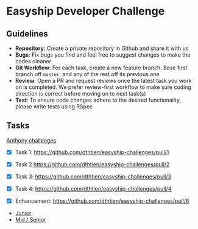 # Easyship Developer Challenge
## Guidelines

- **Repository**: Create a private repository in Github and share it with us
- **Bugs**: Fix bugs you find and feel free to suggest changes to make the codes cleaner
- **Git Workflow**: For each task, create a new feature branch. Base first branch off `master`, and any of the rest off its previous one
- **Review**: Open a PR and request reviews once the latest task you work on is completed. We prefer review-first workflow to make sure coding direction is correct before moving on to next task(s)
- **Test**: To ensure code changes adhere to the desired functionality, please write tests using RSpec

## Tasks
[Anthony challenges](anthony_challenges.md)
- [x] Task 1: https://github.com/dthtien/easyship-challenges/pull/1
- [x] Task 2 https://github.com/dthtien/easyship-challenges/pull/2
- [x] Task 3: https://github.com/dthtien/easyship-challenges/pull/3
- [x] Task 4: https://github.com/dthtien/easyship-challenges/pull/4
- [x] Enhancement: https://github.com/dthtien/easyship-challenges/pull/6


- [Junior](junior_tasks.md)
- [Mid / Senior](mid_senior_tasks.md)
